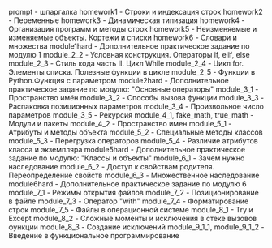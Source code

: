 prompt - шпаргалка
homework1 - Строки и индексация строк
homework2 - Переменные
homework3 - Динамическая типизация
homework4 - Организация программ и методы строк
homework5 - Неизменяемые и изменяемые объекты. Кортежи и списки
homework6 - Словари и множества
module1hard - Дополнительное практическое задание по модулю 1
module_2_2 - Условная конструкция. Операторы if, elif, else
module_2_3 - Стиль кода часть II. Цикл While
module_2_4 - Цикл for. Элементы списка. Полезные функции в цикле
module_2_5 - Функции в Python.Функция с параметром
module2hard - Дополнительное практическое задание по модулю: "Основные операторы"
module_3_1 - Пространство имён
module_3_2 - Способы вызова функции
module_3_3 - Распаковка позиционных параметров
module_3_4 - Произвольное число параметров
module_3_5 - Рекурсия
module_4_1, fake_math, true_math - Модули и пакеты
module_4_2 - Пространство имен
module_5_1 - Атрибуты и методы объекта
module_5_2 - Специальные методы классов
module_5_3 - Перегрузка операторов
module_5_4 - Различие атрибутов класса и экземпляра
module5hard - Дополнительное практическое задание по модулю: "Классы и объекты"
module_6_1 - Зачем нужно наследование
module_6_2 - Доступ к свойствам родителя. Переопределение свойств
module_6_3 - Множественное наследование
module6hard - Дополнительное практическое задание по модулю 6
module_7_1 - Режимы открытия файлов
module_7_2 - Позиционирование в файле
module_7_3 - Оператор "with"
module_7_4 - Форматирование строк
module_7_5 - Файлы в операционной системе
module_8_1 - Try и Except
module_8_2 - Сложные моменты и исключения в стеке вызовов функции
module_8_3 - Создание исключений
module_9_1_1, module_9_1_2 - Введение в функциональное программирование
